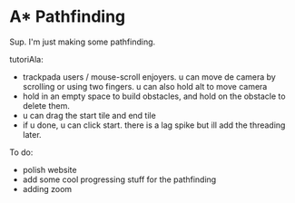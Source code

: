 # A* Pathfinding

Sup. I'm just making some pathfinding.

tutoriAla:
- trackpada users / mouse-scroll enjoyers. u can move de camera by scrolling or using two fingers. u can also hold alt to move camera
- hold in an empty space to build obstacles, and hold on the obstacle to delete them.
- u can drag the start tile and end tile
- if u done, u can click start. there is a lag spike but ill add the threading later.

To do:
- polish website
- add some cool progressing stuff for the pathfinding
- adding zoom
